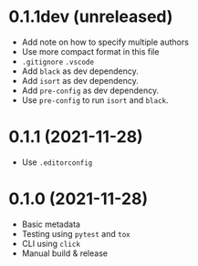 # 0.1.1dev (unreleased)

- Add note on how to specify multiple authors
- Use more compact format in this file
- `.gitignore` `.vscode`
- Add `black` as dev dependency.
- Add `isort` as dev dependency.
- Add `pre-config` as dev dependency.
- Use `pre-config` to run `isort` and `black`.

# 0.1.1 (2021-11-28)

- Use `.editorconfig`

# 0.1.0 (2021-11-28)

- Basic metadata
- Testing using `pytest` and `tox`
- CLI using `click`
- Manual build & release
